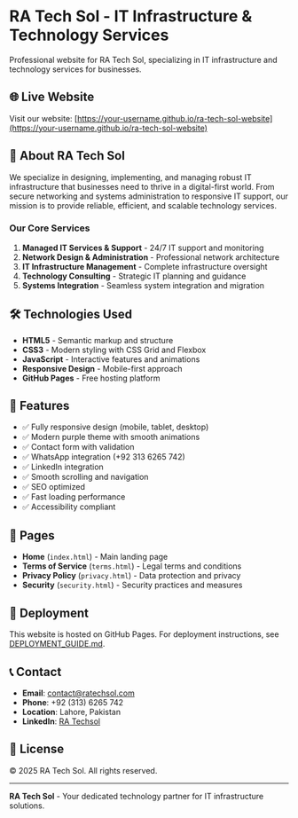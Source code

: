 # RA Tech Sol - IT Infrastructure & Technology Services

Professional website for RA Tech Sol, specializing in IT infrastructure and technology services for businesses.

## 🌐 Live Website

Visit our website: [https://your-username.github.io/ra-tech-sol-website](https://your-username.github.io/ra-tech-sol-website)

## 🏢 About RA Tech Sol

We specialize in designing, implementing, and managing robust IT infrastructure that businesses need to thrive in a digital-first world. From secure networking and systems administration to responsive IT support, our mission is to provide reliable, efficient, and scalable technology services.

### Our Core Services

1. **Managed IT Services & Support** - 24/7 IT support and monitoring
2. **Network Design & Administration** - Professional network architecture
3. **IT Infrastructure Management** - Complete infrastructure oversight
4. **Technology Consulting** - Strategic IT planning and guidance
5. **Systems Integration** - Seamless system integration and migration

## 🛠️ Technologies Used

- **HTML5** - Semantic markup and structure
- **CSS3** - Modern styling with CSS Grid and Flexbox
- **JavaScript** - Interactive features and animations
- **Responsive Design** - Mobile-first approach
- **GitHub Pages** - Free hosting platform

## 📱 Features

- ✅ Fully responsive design (mobile, tablet, desktop)
- ✅ Modern purple theme with smooth animations
- ✅ Contact form with validation
- ✅ WhatsApp integration (+92 313 6265 742)
- ✅ LinkedIn integration
- ✅ Smooth scrolling and navigation
- ✅ SEO optimized
- ✅ Fast loading performance
- ✅ Accessibility compliant

## 📄 Pages

- **Home** (`index.html`) - Main landing page
- **Terms of Service** (`terms.html`) - Legal terms and conditions
- **Privacy Policy** (`privacy.html`) - Data protection and privacy
- **Security** (`security.html`) - Security practices and measures

## 🚀 Deployment

This website is hosted on GitHub Pages. For deployment instructions, see [DEPLOYMENT_GUIDE.md](DEPLOYMENT_GUIDE.md).

## 📞 Contact

- **Email**: contact@ratechsol.com
- **Phone**: +92 (313) 6265 742
- **Location**: Lahore, Pakistan
- **LinkedIn**: [RA Techsol](https://www.linkedin.com/company/ra-techsol)

## 📝 License

© 2025 RA Tech Sol. All rights reserved.

---

**RA Tech Sol** - Your dedicated technology partner for IT infrastructure solutions.
